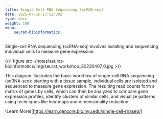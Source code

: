 ```yaml
---
title: Single Cell RNA Sequencing (scRNA-seq)
date: 2025-07-16-17:52:00Z
type: docs 
weight: 100
menu: 
    seurat-bioinformatics:
---
```


Single-cell RNA sequencing (scRNA-seq) involves isolating and sequencing individual cells to measure gene expression.

{{< figure src=/notes/seurat-bioinformatics/img/seurat_workshop_20230407_0.jpg >}}

This diagram illustrates the basic workflow of single-cell RNA sequencing (scRNA-seq): starting with a tissue sample, individual cells are isolated and sequenced to measure gene expression. The resulting read counts form a matrix of genes by cells, which can then be analyzed to compare gene expression profiles, identify clusters of similar cells, and visualize patterns using techniques like heatmaps and dimensionality reduction.

(Learn More)[https://learn.gencore.bio.nyu.edu/single-cell-rnaseq/]


